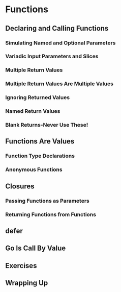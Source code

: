 # Functions

## Declaring and Calling Functions

### Simulating Named and Optional Parameters

### Variadic Input Parameters and Slices

### Multiple Return Values

### Multiple Return Values Are Multiple Values

### Ignoring Returned Values

### Named Return Values

### Blank Returns-Never Use These!

## Functions Are Values

### Function Type Declarations

### Anonymous Functions

## Closures

### Passing Functions as Parameters

### Returning Functions from Functions

## defer

## Go Is Call By Value

## Exercises

## Wrapping Up
